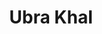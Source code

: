 ---
title: "Ubra Khal"
title_bn: "উবরা খাল"
description: "It started flowing from Kushia River of Ajmiriganj Upazilla and flows upto Bhabora."
---